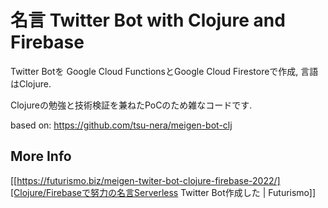 # 名言 Twitter Bot with Clojure and Firebase

Twitter Botを Google Cloud FunctionsとGoogle Cloud Firestoreで作成, 言語はClojure.

Clojureの勉強と技術検証を兼ねたPoCのため雑なコードです.

based on: https://github.com/tsu-nera/meigen-bot-clj 

## More Info

[[https://futurismo.biz/meigen-twiter-bot-clojure-firebase-2022/][Clojure/Firebaseで努力の名言Serverless Twitter Bot作成した | Futurismo]]
